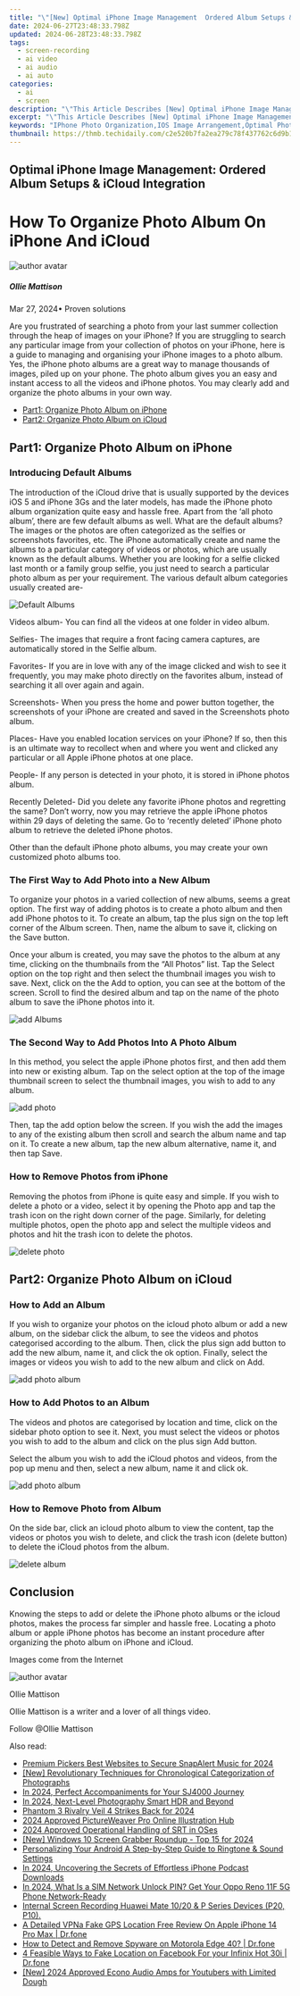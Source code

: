 ```yaml
---
title: "\"[New] Optimal iPhone Image Management  Ordered Album Setups & iCloud Integration\""
date: 2024-06-27T23:48:33.798Z
updated: 2024-06-28T23:48:33.798Z
tags: 
  - screen-recording
  - ai video
  - ai audio
  - ai auto
categories: 
  - ai
  - screen
description: "\"This Article Describes [New] Optimal iPhone Image Management: Ordered Album Setups & iCloud Integration\""
excerpt: "\"This Article Describes [New] Optimal iPhone Image Management: Ordered Album Setups & iCloud Integration\""
keywords: "IPhone Photo Organization,IOS Image Arrangement,Optimal Photo Storage,ICloud Photos Syncing,Album Photos Order,IPhone Photo Management,ICloud Photo Integration"
thumbnail: https://thmb.techidaily.com/c2e520b7fa2ea279c78f437762c6d9b1bb9afdd3b83c993e13cda25988d89dcf.png
---
```


## Optimal iPhone Image Management: Ordered Album Setups & iCloud Integration

# How To Organize Photo Album On iPhone And iCloud

![author avatar](https://images.wondershare.com/filmora/article-images/ollie-mattison.jpg)

##### Ollie Mattison

 Mar 27, 2024• Proven solutions

Are you frustrated of searching a photo from your last summer collection through the heap of images on your iPhone? If you are struggling to search any particular image from your collection of photos on your iPhone, here is a guide to managing and organising your iPhone images to a photo album. Yes, the iPhone photo albums are a great way to manage thousands of images, piled up on your phone. The photo album gives you an easy and instant access to all the videos and iPhone photos. You may clearly add and organize the photo albums in your own way.

* [Part1: Organize Photo Album on iPhone](#part1)
* [Part2: Organize Photo Album on iCloud](#part2)

## Part1: Organize Photo Album on iPhone

### Introducing Default Albums

The introduction of the iCloud drive that is usually supported by the devices iOS 5 and iPhone 3Gs and the later models, has made the iPhone photo album organization quite easy and hassle free. Apart from the ‘all photo album’, there are few default albums as well. What are the default albums? The images or the photos are often categorized as the selfies or screenshots favorites, etc. The iPhone automatically create and name the albums to a particular category of videos or photos, which are usually known as the default albums. Whether you are looking for a selfie clicked last month or a family group selfie, you just need to search a particular photo album as per your requirement. The various default album categories usually created are-

![Default Albums](https://images.wondershare.com/filmora/iPhone-Photo-Albums.jpg)

Videos album- You can find all the videos at one folder in video album.

Selfies- The images that require a front facing camera captures, are automatically stored in the Selfie album.

Favorites- If you are in love with any of the image clicked and wish to see it frequently, you may make photo directly on the favorites album, instead of searching it all over again and again.

Screenshots- When you press the home and power button together, the screenshots of your iPhone are created and saved in the Screenshots photo album.

Places- Have you enabled location services on your iPhone? If so, then this is an ultimate way to recollect when and where you went and clicked any particular or all Apple iPhone photos at one place.

People- If any person is detected in your photo, it is stored in iPhone photos album.

Recently Deleted- Did you delete any favorite iPhone photos and regretting the same? Don’t worry, now you may retrieve the apple iPhone photos within 29 days of deleting the same. Go to ‘recently deleted’ iPhone photo album to retrieve the deleted iPhone photos.

Other than the default iPhone photo albums, you may create your own customized photo albums too.

### The First Way to Add Photo into a New Album

To organize your photos in a varied collection of new albums, seems a great option. The first way of adding photos is to create a photo album and then add iPhone photos to it. To create an album, tap the plus sign on the top left corner of the Album screen. Then, name the album to save it, clicking on the Save button.

Once your album is created, you may save the photos to the album at any time, clicking on the thumbnails from the “All Photos” list. Tap the Select option on the top right and then select the thumbnail images you wish to save. Next, click on the the Add to option, you can see at the bottom of the screen. Scroll to find the desired album and tap on the name of the photo album to save the iPhone photos into it.

![add Albums](https://images.wondershare.com/filmora/add-album.png)

### The Second Way to Add Photos Into A Photo Album

In this method, you select the apple iPhone photos first, and then add them into new or existing album. Tap on the select option at the top of the image thumbnail screen to select the thumbnail images, you wish to add to any album.

![add photo](https://images.wondershare.com/filmora/add-photo.jpg)

Then, tap the add option below the screen. If you wish the add the images to any of the existing album then scroll and search the album name and tap on it. To create a new album, tap the new album alternative, name it, and then tap Save.

### How to Remove Photos from iPhone

Removing the photos from iPhone is quite easy and simple. If you wish to delete a photo or a video, select it by opening the Photo app and tap the trash icon on the right down corner of the page. Similarly, for deleting multiple photos, open the photo app and select the multiple videos and photos and hit the trash icon to delete the photos.

![delete photo](https://images.wondershare.com/filmora/delete-photo.JPG)

## Part2: Organize Photo Album on iCloud

### How to Add an Album

If you wish to organize your photos on the icloud photo album or add a new album, on the sidebar click the album, to see the videos and photos categorised according to the album. Then, click the plus sign add button to add the new album, name it, and click the ok option. Finally, select the images or videos you wish to add to the new album and click on Add.

![add photo album](https://images.wondershare.com/filmora/add-photo-icloud.png)

### How to Add Photos to an Album

The videos and photos are categorised by location and time, click on the sidebar photo option to see it. Next, you must select the videos or photos you wish to add to the album and click on the plus sign Add button.

Select the album you wish to add the iCloud photos and videos, from the pop up menu and then, select a new album, name it and click ok.

![add photo album](https://images.wondershare.com/filmora/add-album-icloud.JPG)

### How to Remove Photo from Album

On the side bar, click an icloud photo album to view the content, tap the videos or photos you wish to delete, and click the trash icon (delete button) to delete the iCloud photos from the album.

![delete album](https://images.wondershare.com/filmora/Deleted.jpg)

## Conclusion

Knowing the steps to add or delete the iPhone photo albums or the icloud photos, makes the process far simpler and hassle free. Locating a photo album or apple iPhone photos has become an instant procedure after organizing the photo album on iPhone and iCloud.

Images come from the Internet

![author avatar](https://images.wondershare.com/filmora/article-images/ollie-mattison.jpg)

Ollie Mattison

Ollie Mattison is a writer and a lover of all things video.

Follow @Ollie Mattison

<span class="atpl-alsoreadstyle">Also read:</span>
<div><ul>
<li><a href="https://extra-support.techidaily.com/premium-pickers-best-websites-to-secure-snapalert-music-for-2024/"><u>Premium Pickers  Best Websites to Secure SnapAlert Music for 2024</u></a></li>
<li><a href="https://extra-support.techidaily.com/new-revolutionary-techniques-for-chronological-categorization-of-photographs/"><u>[New] Revolutionary Techniques for Chronological Categorization of Photographs</u></a></li>
<li><a href="https://extra-support.techidaily.com/in-2024-perfect-accompaniments-for-your-sj4000-journey/"><u>In 2024, Perfect Accompaniments for Your SJ4000 Journey</u></a></li>
<li><a href="https://extra-support.techidaily.com/in-2024-next-level-photography-smart-hdr-and-beyond/"><u>In 2024, Next-Level Photography  Smart HDR and Beyond</u></a></li>
<li><a href="https://extra-support.techidaily.com/phantom-3-rivalry-veil-4-strikes-back-for-2024/"><u>Phantom 3 Rivalry  Veil 4 Strikes Back for 2024</u></a></li>
<li><a href="https://extra-support.techidaily.com/2024-approved-pictureweaver-pro-online-illustration-hub/"><u>2024 Approved  PictureWeaver Pro  Online Illustration Hub</u></a></li>
<li><a href="https://extra-support.techidaily.com/2024-approved-operational-handling-of-srt-in-oses/"><u>2024 Approved  Operational Handling of SRT in OSes</u></a></li>
<li><a href="https://visual-screen-recording.techidaily.com/new-windows-10-screen-grabber-roundup-top-15-for-2024/"><u>[New] Windows 10 Screen Grabber Roundup - Top 15 for 2024</u></a></li>
<li><a href="https://extra-resources.techidaily.com/personalizing-your-android-a-step-by-step-guide-to-ringtone-and-sound-settings/"><u>Personalizing Your Android  A Step-by-Step Guide to Ringtone & Sound Settings</u></a></li>
<li><a href="https://some-skills.techidaily.com/in-2024-uncovering-the-secrets-of-effortless-iphone-podcast-downloads/"><u>In 2024, Uncovering the Secrets of Effortless iPhone Podcast Downloads</u></a></li>
<li><a href="https://sim-unlock.techidaily.com/in-2024-what-is-a-sim-network-unlock-pin-get-your-oppo-reno-11f-5g-phone-network-ready-by-drfone-android/"><u>In 2024, What Is a SIM Network Unlock PIN? Get Your Oppo Reno 11F 5G Phone Network-Ready</u></a></li>
<li><a href="https://digital-screen-recording.techidaily.com/1715701188920-internal-screen-recording-huawei-mate-1020-and-p-series-devices-p20-p10/"><u>Internal Screen Recording  Huawei Mate 10/20 & P Series Devices (P20, P10).</u></a></li>
<li><a href="https://location-fake.techidaily.com/a-detailed-vpna-fake-gps-location-free-review-on-apple-iphone-14-pro-max-drfone-by-drfone-virtual-ios/"><u>A Detailed VPNa Fake GPS Location Free Review On Apple iPhone 14 Pro Max | Dr.fone</u></a></li>
<li><a href="https://android-location-track.techidaily.com/how-to-detect-and-remove-spyware-on-motorola-edge-40-drfone-by-drfone-virtual-android/"><u>How to Detect and Remove Spyware on Motorola Edge 40? | Dr.fone</u></a></li>
<li><a href="https://location-social.techidaily.com/4-feasible-ways-to-fake-location-on-facebook-for-your-infinix-hot-30i-drfone-by-drfone-virtual-android/"><u>4 Feasible Ways to Fake Location on Facebook For your Infinix Hot 30i | Dr.fone</u></a></li>
<li><a href="https://youtube-docs.techidaily.com/024-approved-econo-audio-amps-for-youtubers-with-limited-dough/"><u>[New] 2024 Approved  Econo Audio Amps for Youtubers with Limited Dough</u></a></li>
</ul></div>

<ins class="adsbygoogle"
      style="display:block"
      data-ad-client="ca-pub-7571918770474297"
      data-ad-slot="8358498916"
      data-ad-format="auto"
      data-full-width-responsive="true"></ins>